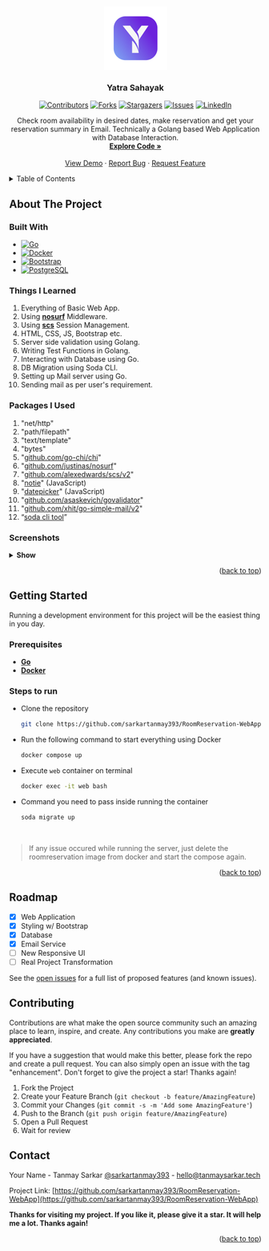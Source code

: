 <a name="readme-top"></a>

<!-- PROJECT LOGO -->
<br />
<div align="center">

  <a href="https://github.com/sarkartanmay393/RoomReservation-WebApp">
    <img src="static/readme/logo.png" alt="Logo" width="125" height="125">
  </a>

<h3 align="center">Yatra Sahayak</h3>

[![Contributors][contributors-shield]][contributors-url]
[![Forks][forks-shield]][forks-url]
[![Stargazers][stars-shield]][stars-url]
[![Issues][issues-shield]][issues-url]
[![LinkedIn][linkedin-shield]][linkedin-url]

<p align="center">
   Check room availability in desired dates, make reservation and get your
reservation summary in Email. Technically a Golang based Web Application with
Database Interaction.
   <br />
   <a href="https://github.com/sarkartanmay393/
RoomReservation-WebApp"><strong>Explore Code »</strong></a>
   <br />
   <br />
   <a href="http://192.46.213.243/" target="_blank" rel="noopener noreferrer" >View Demo</a>
   ·
   <a href="https://github.com/sarkartanmay393/RoomReservation-WebApp/
issues">Report Bug</a>
   ·
   <a href="https://github.com/sarkartanmay393/RoomReservation-WebApp/
issues">Request Feature</a>
 </p>

</div>

<!-- TABLE OF CONTENTS -->
<details>
  <summary>Table of Contents</summary>
  <ol>
    <li>
      <a href="#about-the-project">About The Project</a>
      <ul>
        <li><a href="#built-with">Built With</a></li>
      </ul>
      <ul>
        <li><a href="#things-i-learned">Things I Learned</a></li>
      </ul>
      <ul>
        <li><a href="#packages-i-used">Packages I Used</a></li>
      </ul>
      <ul>
        <li><a href=“#screenshots">Screenshots</a></li>
      </ul>
    </li>
    <li>
      <a href="#getting-started">Getting Started</a>
      <ul>
        <li><a href="#prerequisites">Prerequisites</a></li>
        <li><a href="#steps-to-run">Steps to run</a></li>
      </ul>
    </li>
    <li><a href="#roadmap">Roadmap</a></li>
    <li><a href="#contributing">Contributing</a></li>
    <li><a href="#contact">Contact</a></li>
  </ol>
</details>

<!-- ABOUT THE PROJECT -->
## About The Project

### Built With

* [![Go][Go.dev]][Go-url]
* [![Docker][Docker.com]][Docker-url]
* [![Bootstrap][Bootstrap.com]][Bootstrap-url]
* [![PostgreSQL][PostgreSQL.com]][PostgreSQL-url]

### Things I Learned

1. Everything of Basic Web App.
2. Using [**nosurf**](https://github.com/justinas/nosurf) Middleware.
3. Using [**scs**](https://github.com/alexedwards/scs) Session Management.
4. HTML, CSS, JS, Bootstrap etc.
5. Server side validation using Golang.
6. Writing Test Functions in Golang.
7. Interacting with Database using Go.
8. DB Migration using Soda CLI.
9. Setting up Mail server using Go.
10. Sending mail as per user's requirement.

### Packages I Used

1. "net/http"
2. "path/filepath"
3. "text/template"
4. "bytes"
5. "[github.com/go-chi/chi](https://github.com/go-chi/chi)"
6. "[github.com/justinas/nosurf](https://github.com/justinas/nosurf)"
7. "[github.com/alexedwards/scs/v2](https://github.com/alexedwards/scs/v2)"
8. "[notie](https://github.com/jaredreich/notie)" (JavaScript)
9. "[datepicker](https://github.com/mymth/vanillajs-datepicker)"  (JavaScript)
10. "[github.com/asaskevich/govalidator](https://github.com/asaskevich/govalidator)"
11. "[github.com/xhit/go-simple-mail/v2](https://github.com/xhit/go-simple-mail/v2)"
12. “[soda cli tool](https://gobuffalo.io/documentation/database/soda/)”

### Screenshots

<details>
   <summary><strong>Show</strong> </summary>

<div style="text-align: center;"> <strong><i>Highland Room Outlook</i></strong></div>

![Hinghland Rooms](static/screenshots/highend-room-page.png "Highend Room Page")

<div style="text-align: center;"> <strong><i>Reservation Form Page</i></strong></div>

![](static/screenshots/reservation-form-page.png "Reservation Form Page")

<div style="text-align: center;"> <strong><i>Reservation Summary Page</i></strong></div>

![](static/screenshots/reservation-summary-page.png "Reservation Summary Page")

<div style="text-align: center;"> <strong><i>Reservation Email Outlook</i></strong></div>

![](web/email-template/email-outlook.png "Reservation Email Outlook")

</details>

<p align="right">(<a href="#readme-top">back to top</a>)</p>

<!-- GETTING STARTED -->
## Getting Started

Running a development environment for this project will be the easiest thing in you day.

### Prerequisites

* [**Go**](https://go.dev/dl/)
* [**Docker**](https://www.docker.com)

### Steps to run

* Clone the repository

  ```zsh
  git clone https://github.com/sarkartanmay393/RoomReservation-WebApp.git
  ```

* Run the following command to start everything using Docker

  ```zsh
  docker compose up
  ```

* Execute `web` container on terminal

  ```zsh
  docker exec -it web bash
  ```

* Command you need to pass inside running the container

  ```bash
  soda migrate up
  ```

<br />

> If any issue occured while running the server, just delete the roomreservation image from docker and start the compose again.

<p align="right">(<a href="#readme-top">back to top</a>)</p>

<!-- ROADMAP -->
## Roadmap

* [x] Web Application
* [x] Styling w/ Bootstrap
* [x] Database
* [x] Email Service
* [ ] New Responsive UI
* [ ] Real Project Transformation

See the [open issues](https://github.com/sarkartanmay393/RoomReservation-WebApp/issues) for a full list of proposed features (and known issues).

<!-- CONTRIBUTING -->
## Contributing

Contributions are what make the open source community such an amazing place to learn, inspire, and create. Any contributions you make are **greatly appreciated**.

If you have a suggestion that would make this better, please fork the repo and create a pull request. You can also simply open an issue with the tag "enhancement".
Don't forget to give the project a star! Thanks again!

1. Fork the Project
2. Create your Feature Branch (`git checkout -b feature/AmazingFeature`)
3. Commit your Changes (`git commit -s -m 'Add some AmazingFeature'`)
4. Push to the Branch (`git push origin feature/AmazingFeature`)
5. Open a Pull Request
6. Wait for review

<!-- CONTACT -->
## Contact

Your Name - Tanmay Sarkar [@sarkartanmay393](https://twitter.com/sarkartanmay393) - [hello@tanmaysarkar.tech](mailto:hello@tanmaysarkar.tech)

Project Link: [https://github.com/sarkartanmay393/RoomReservation-WebApp](https://github.com/sarkartanmay393/RoomReservation-WebApp)

**Thanks for visiting my project. If you like it, please give it a star. It will help me a lot. Thanks again!**

<p align="right">(<a href="#readme-top">back to top</a>)</p>

<!-- MARKDOWN LINKS & IMAGES -->
<!-- https://www.markdownguide.org/basic-syntax/#reference-style-links -->
[contributors-shield]: https://img.shields.io/github/contributors/sarkartanmay393/RoomReservation-WebApp.svg?style=for-the-badge
[contributors-url]: https://github.com/sarkartanmay393/RoomReservation-WebApp/graphs/contributors
[forks-shield]: https://img.shields.io/github/forks/sarkartanmay393/RoomReservation-WebApp.svg?style=for-the-badge
[forks-url]: https://github.com/sarkartanmay393/RoomReservation-WebApp/network/members
[stars-shield]: https://img.shields.io/github/stars/sarkartanmay393/RoomReservation-WebApp.svg?style=for-the-badge
[stars-url]: https://github.com/sarkartanmay393/RoomReservation-WebApp/stargazers
[issues-shield]: https://img.shields.io/github/issues/sarkartanmay393/RoomReservation-WebApp.svg?style=for-the-badge
[issues-url]: https://github.com/sarkartanmay393/RoomReservation-WebApp/issues
[linkedin-shield]: https://img.shields.io/badge/-LinkedIn-black.svg?style=for-the-badge&logo=linkedin&colorB=555
[linkedin-url]: https://linkedin.com/in/tanmaysrkr
[Go.dev]: https://img.shields.io/badge/Go-027d9c?style=for-the-badge&logo=go&logoColor=white
[Go-url]: https://go.dev/
[Docker.com]: https://img.shields.io/badge/Docker-2496ed?style=for-the-badge&logo=docker&logoColor=white
[Docker-url]: https://www.docker.com/
[PostgreSQL.com]: https://img.shields.io/badge/PostgreSQL-4169e1?style=for-the-badge&logo=postgresql&logoColor=white
[PostgreSQL-url]: https://www.postgresql.org/
[Bootstrap.com]: https://img.shields.io/badge/Bootstrap-563D7C?style=for-the-badge&logo=bootstrap&logoColor=white
[Bootstrap-url]: https://getbootstrap.com
